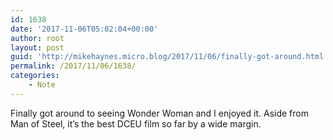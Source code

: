 ```yaml
---
id: 1638
date: '2017-11-06T05:02:04+00:00'
author: root
layout: post
guid: 'http://mikehaynes.micro.blog/2017/11/06/finally-got-around.html'
permalink: /2017/11/06/1638/
categories:
    - Note
---
```


Finally got around to seeing Wonder Woman and I enjoyed it. Aside from Man of Steel, it’s the best DCEU film so far by a wide margin.